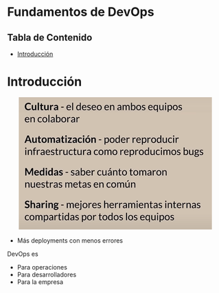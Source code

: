 # Fundamentos de DevOps<!-- omit in toc -->

## Tabla de Contenido<!-- omit in toc -->
- [Introducción](#introducción)

# Introducción

<div align="center">
  <img src="img/1.png">
</div>

* Más deployments con menos errores

DevOps es

* Para operaciones
* Para desarrolladores
* Para la empresa